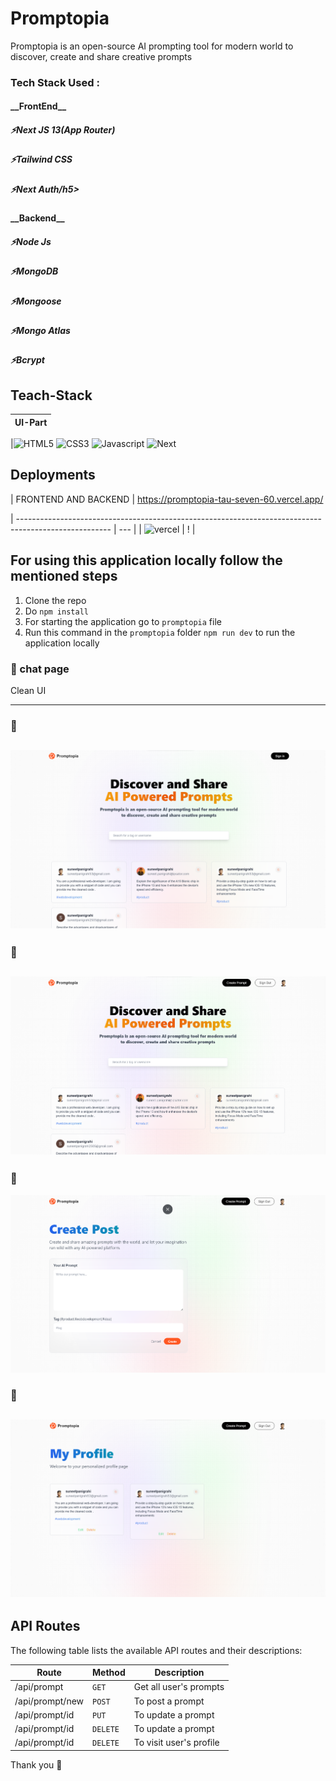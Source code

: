 # Promptopia

Promptopia is an open-source AI prompting tool for modern world to discover, create and share creative prompts

<h3>Tech Stack Used :</h3>

<h4> __FrontEnd__ </h4>
    <h5>⚡Next JS 13(App Router)</h5>
    <h5>⚡Tailwind CSS</h5>
    <h5>⚡Next Auth/h5>

<h4> __Backend__</h4>
    <h5>⚡Node Js</h5>
    <h5>⚡MongoDB</h5>
    <h5>⚡Mongoose</h5>
    <h5>⚡Mongo Atlas</h5>
    <h5>⚡Bcrypt</h5>

## Teach-Stack

| UI-Part |
| ------- |

|![HTML5](https://img.shields.io/badge/HTML5-E34F26?style=for-the-badge&logo=html5&logoColor=white) ![CSS3](https://img.shields.io/badge/CSS3-1572B6?style=for-the-badge&logo=css3&logoColor=white) ![Javascript](https://img.shields.io/badge/JavaScript-323330?style=for-the-badge&logo=javascript&logoColor=F7DF1E) ![Next](https://img.shields.io/badge/React-20232A?style=for-the-badge&logo=react&logoColor=61DAFB)

## Deployments

| FRONTEND AND BACKEND |
https://promptopia-tau-seven-60.vercel.app/

| ----------------------------------------------------------------------------------------------------- | --- |
| ![vercel](https://img.shields.io/badge/Vercel-000000?style=for-the-badge&logo=vercel&logoColor=white) | !   |

## For using this application locally follow the mentioned steps

1. Clone the repo
2. Do `npm install`
3. For starting the application go to `promptopia` file
4. Run this command in the `promptopia` folder `npm run dev` to run the application locally

### :small_blue_diamond: chat page

Clean UI

---



### :small_blue_diamond: 

## ![image](./public/assets/images/image2.png)

### :small_blue_diamond: 

## ![image](./public/assets/images/image3.png)

### :small_blue_diamond: 

![image](./public/assets/images/image4.png)

### :small_blue_diamond: 

## ![image](./public/assets/images/image1.png)

## API Routes

The following table lists the available API routes and their descriptions:

| Route           | Method   | Description             |
| --------------- | -------- | ----------------------- |
| /api/prompt     | `GET`    | Get all user's prompts  |
| /api/prompt/new | `POST`   | To post a prompt        |
| /api/prompt/id  | `PUT`    | To update a prompt      |
| /api/prompt/id  | `DELETE` | To update a prompt      |
| /api/prompt/id  | `DELETE` | To visit user's profile |

Thank you 💙
